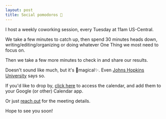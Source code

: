 ```yaml
---
layout: post
title: Social pomodoros 🍅
---
```


I host a weekly coworking session, every Tuesday at 11am US-Central.

We take a few minutes to catch up, then spend 30 minutes heads down, writing/editing/organizing or doing whatever One Thing we most need to focus on.

Then we take a few more minutes to check in and share our results.

Doesn't sound like much, but it's 🦄magical✨. Even [Johns Hopkins University](https://www.hopkinsmedicine.org/fac_development/career-path/wags.html) says so.

If you'd like to drop by, [click here](https://calendar.google.com/calendar/u/0?cid=Y19iOTQ4OWYyOTNlNjUyODA4ZWZlZDdmMzQzZmU4ZDczZGU5N2RkZTdhZmJlNGNlYzhkMmMzNTRkNmIxM2IxNmUwQGdyb3VwLmNhbGVuZGFyLmdvb2dsZS5jb20) to access the calendar, and add them to your Google (or other) Calendar app.

Or just [reach out](/contact) for the meeting details.

Hope to see you soon!
